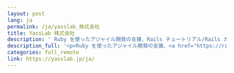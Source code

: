 ```yaml
---
layout: post
lang: ja
permalink: /ja/yasslab_株式会社
title: YassLab 株式会社
description: ' Ruby を使ったアジャイル開発の支援、Rails チュートリアル/Rails ガイドの運営、継続的翻訳システムの開発 '
description_full: '<p>Ruby を使ったアジャイル開発の支援、<a href="https://railstutorial.jp">Rails チュートリアル</a>/<a href="https://railsguides.jp">Rails ガイド</a>の運営、<a href="https://speakerdeck.com/yasulab/how-we-continuously-translate-tech-docs">継続的翻訳システム</a>の開発</p>'
categories: full_remote
link: https://yasslab.jp/ja/
---
```

